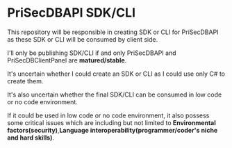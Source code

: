 # PriSecDBAPI SDK/CLI
This repository will be responsible in creating SDK or CLI for PriSecDBAPI as these SDK or CLI will be consumed by client side.

I'll only be publishing SDK/CLI if and only PriSecDBAPI and PriSecDBClientPanel are **matured/stable**.

It's uncertain whether I could create an SDK or CLI as I could use only C# to create them.

It's also uncertain whether the final SDK/CLI can be consumed in low code or no code environment.

If it could be used in low code or no code environment, it also possess some critical issues which are including but not limited to **Environmental factors(security)**,**Language interoperability(programmer/coder's niche and hard skills)**.
